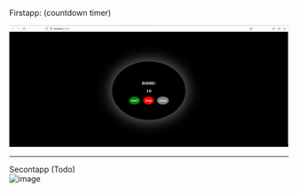 Firstapp: (countdown timer)

![Alt text](image.png)<hr/>

Secontapp (Todo) <br/>
![image](https://github.com/hosseincomedian/first-react-code/assets/46236489/c5507304-95ef-4710-8714-3e8864648f02)

